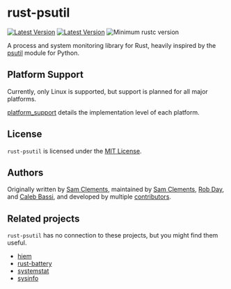 # rust-psutil

[![Latest Version](https://img.shields.io/crates/v/psutil.svg)](https://crates.io/crates/psutil)
[![Latest Version](https://docs.rs/psutil/badge.svg)](https://docs.rs/psutil)
![Minimum rustc version](https://img.shields.io/badge/rustc-1.39+-green.svg)

A process and system monitoring library for Rust, heavily inspired by the [psutil] module for Python.

## Platform Support

Currently, only Linux is supported, but support is planned for all major platforms.

[platform_support](./platform_support.md) details the implementation level of each platform.

## License

`rust-psutil` is licensed under the [MIT License].

## Authors

Originally written by [Sam Clements], maintained by [Sam Clements], [Rob Day], and [Caleb Bassi], and developed by multiple [contributors].

## Related projects

`rust-psutil` has no connection to these projects, but you might find them useful.

- [hiem](https://github.com/heim-rs/heim)
- [rust-battery](https://github.com/svartalf/rust-battery)
- [systemstat](https://github.com/myfreeweb/systemstat)
- [sysinfo](https://github.com/GuillaumeGomez/sysinfo)

[MIT License]: https://opensource.org/licenses/MIT
[psutil]: https://github.com/giampaolo/psutil
[Sam Clements]: https://github.com/borntyping
[Rob Day]: https://github.com/rkday
[Caleb Bassi]: https://github.com/cjbassi
[contributors]: https://github.com/borntyping/rust-psutil/graphs/contributors
